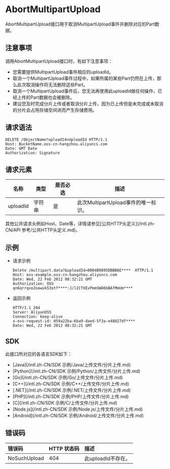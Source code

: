 # AbortMultipartUpload

AbortMultipartUpload接口用于取消MultipartUpload事件并删除对应的Part数据。

## 注意事项

调用AbortMultipartUpload接口时，有如下注意事项：

-   您需要提供MultipartUpload事件相应的uploadId。
-   取消一个MultipartUpload事件过程中，如果所属的某些Part仍然在上传，那么此次取消操作将无法删除这些Part。
-   取消一个MultipartUpload事件后，您无法再使用此uploadId做任何操作，已经上传的Part数据也会被删除。
-   建议您及时完成分片上传或者取消分片上传，因为已上传但是未完成或未取消的分片会占用存储空间进而产生存储费用。

## 请求语法

```
DELETE /ObjectName?uploadId=UploadId HTTP/1.1
Host: BucketName.oss-cn-hangzhou.aliyuncs.com
Date: GMT Date
Authorization: Signature
```

## 请求元素

|名称|类型|是否必选|描述|
|--|--|----|--|
|uploadId|字符串|是|此次MultipartUpload事件的唯一标识。|

其他公共请求头例如Host、Date等，详情请参见[公共HTTP头定义](/intl.zh-CN/API 参考/公共HTTP头定义.md)。

## 示例

-   请求示例

    ```
    Delete /multipart.data?&uploadId=0004B9895DBBB6E****  HTTP/1.1
    Host: oss-example.oss-cn-hangzhou.aliyuncs.com
    Date: Wed, 22 Feb 2012 08:32:21 GMT
    Authorization: OSS qn6qrrqxo2oawuk53otf****:J/lICfXEvPmmSW86bBAfMmUm****
    ```

-   返回示例

    ```
    HTTP/1.1 204 
    Server: AliyunOSS
    Connection: keep-alive
    x-oss-request-id: 059a22ba-6ba9-daed-5f3a-e48027df****
    Date: Wed, 22 Feb 2012 08:32:21 GMT
    ```


## SDK

此接口所对应的各语言SDK如下：

-   [Java](/intl.zh-CN/SDK 示例/Java/上传文件/分片上传.md)
-   [Python](/intl.zh-CN/SDK 示例/Python/上传文件/分片上传.md)
-   [Go](/intl.zh-CN/SDK 示例/Go/上传文件/分片上传.md)
-   [C++](/intl.zh-CN/SDK 示例/C++/上传文件/分片上传.md)
-   [.NET](/intl.zh-CN/SDK 示例/.NET/上传文件/分片上传.md)
-   [PHP](/intl.zh-CN/SDK 示例/PHP/上传文件/分片上传.md)
-   [C](/intl.zh-CN/SDK 示例/C/上传文件/分片上传.md)
-   [Node.js](/intl.zh-CN/SDK 示例/Node.js/上传文件/分片上传.md)
-   [Android](/intl.zh-CN/SDK 示例/Android/上传文件/分片上传.md)

## 错误码

|错误码|HTTP 状态码|描述|
|:--|:-------|:-|
|NoSuchUpload|404|此uploadId不存在。|

